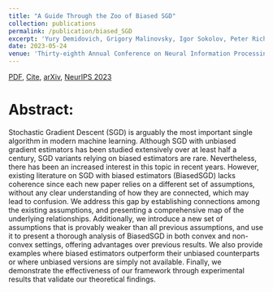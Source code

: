 ```yaml
---
title: "A Guide Through the Zoo of Biased SGD"
collection: publications
permalink: /publication/biased_SGD
excerpt: 'Yury Demidovich, Grigory Malinovsky, Igor Sokolov, Peter Richtárik'
date: 2023-05-24
venue: 'Thirty-eighth Annual Conference on Neural Information Processing Systems (NeurIPS 2023)'
---
```


[PDF](https://arxiv.org/pdf/2305.16296.pdf), [Cite](https://grigory-malinovsky.github.io/files/biasedSGD.txt), [arXiv](https://arxiv.org/abs/2305.16296), [NeurIPS 2023](https://proceedings.neurips.cc/paper_files/paper/2023/hash/484d254ff80e99d543159440a06db0de-Abstract-Conference.html)

Abstract:
======
Stochastic Gradient Descent (SGD) is arguably the most important single algorithm in modern machine learning. Although SGD with unbiased gradient estimators has been studied extensively over at least half a century, SGD variants relying on biased estimators are rare. Nevertheless, there has been an increased interest in this topic in recent years. However, existing literature on SGD with biased estimators (BiasedSGD) lacks coherence since each new paper relies on a different set of assumptions, without any clear understanding of how they are connected, which may lead to confusion. We address this gap by establishing connections among the existing assumptions, and presenting a comprehensive map of the underlying relationships. Additionally, we introduce a new set of assumptions that is provably weaker than all previous assumptions, and use it to present a thorough analysis of BiasedSGD in both convex and non-convex settings, offering advantages over previous results. We also provide examples where biased estimators outperform their unbiased counterparts or where unbiased versions are simply not available. Finally, we demonstrate the effectiveness of our framework through experimental results that validate our theoretical findings.
